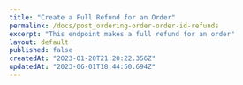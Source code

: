 ```yaml
---
title: "Create a Full Refund for an Order"
permalink: /docs/post_ordering-order-order-id-refunds
excerpt: "This endpoint makes a full refund for an order"
layout: default
published: false
createdAt: "2023-01-20T21:20:22.356Z"
updatedAt: "2023-06-01T18:44:50.694Z"
---
```

